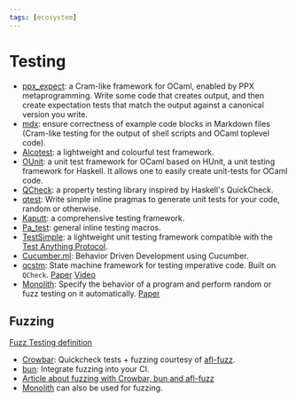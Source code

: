 ```yaml
---
tags: [ecosystem]
---
```


# Testing

* [ppx_expect](https://github.com/janestreet/ppx_expect):
a Cram-like framework for OCaml, enabled by PPX metaprogramming.
Write some code that creates output, and then create expectation tests that match
the output against a canonical version you write.
* [mdx](https://github.com/realworldocaml/mdx):
ensure correctness of example code blocks in Markdown files
(Cram-like testing for the output of shell scripts and OCaml toplevel code).
* [Alcotest](https://github.com/mirage/alcotest):
a lightweight and colourful test framework.
* [OUnit](http://ounit.forge.ocamlcore.org/):
a unit test framework for OCaml based on HUnit,
a unit testing framework for Haskell.
It allows one to easily create unit-tests for OCaml code.
* [QCheck](https://github.com/c-cube/qcheck):
a property testing library inspired by Haskell's QuickCheck.
* [qtest](https://github.com/vincent-hugot/qtest):
Write simple inline pragmas to generate unit tests for your code, random or otherwise.
* [Kaputt](http://kaputt.x9c.fr): a comprehensive testing framework.
* [Pa_test](https://ocaml.janestreet.com/ocaml-core/111.28.00/doc/pa_test):
general inline testing macros.
* [TestSimple](https://github.com/hcarty/ocaml-testsimple):
a lightweight unit testing framework
compatible with the [Test Anything Protocol](https://testanything.org/).
* [Cucumber.ml](https://github.com/cucumber/cucumber.ml):
Behavior Driven Development using Cucumber.
* [qcstm](https://github.com/jmid/qcstm):
State machine framework for testing imperative code.
Built on `QCheck`.
[Paper](https://icfp20.sigplan.org/details/ocaml-2020-papers/2/A-Simple-State-Machine-Framework-for-Property-Based-Testing-in-OCaml)
[Video](https://www.youtube.com/watch?v=uuL9RYuaZV4)
* [Monolith](https://gitlab.inria.fr/fpottier/monolith):
Specify the behavior of a program and perform random or fuzz testing on it automatically.
[Paper](http://cambium.inria.fr/~fpottier/publis/pottier-monolith-2021.pdf)


## Fuzzing

[Fuzz Testing definition](https://en.wikipedia.org/wiki/Fuzzing#:~:text=Fuzzing%20or%20fuzz%20testing%20is,assertions%2C%20or%20potential%20memory%20leaks.)

* [Crowbar](https://github.com/stedolan/crowbar/):
Quickcheck tests + fuzzing courtesy of [afl-fuzz](http://lcamtuf.coredump.cx/afl/).
* [bun](https://github.com/yomimono/ocaml-bun/):
Integrate fuzzing into your CI.
* [Article about fuzzing with Crowbar, bun and afl-fuzz](https://tarides.com/blog/2019-09-04-an-introduction-to-fuzzing-ocaml-with-afl-crowbar-and-bun.html)
* [Monolith](https://gitlab.inria.fr/fpottier/monolith) can also be used for fuzzing.

